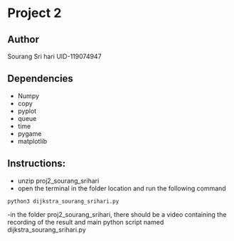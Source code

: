 # Project 2
## Author
Sourang Sri hari
UID-119074947
## Dependencies
- Numpy
- copy
- pyplot
- queue
- time
- pygame
- matplotlib
## Instructions:
- unzip proj2_sourang_srihari
- open the terminal in the folder location and run the following command
```
python3 dijkstra_sourang_srihari.py
```
-in the folder proj2_sourang_srihari, there should be a video containing the recording of the result and main python script named dijkstra_sourang_srihari.py


